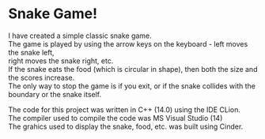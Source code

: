 # Snake Game! 
I have created a simple classic snake game.<br />
The game is played by using the arrow keys on the keyboard - left moves the snake left, <br />
right moves the snake right, etc.<br />
If the snake eats the food (which is circular in shape), then both the size and the scores increase. <br />
The only way to stop the game is if you exit, or if the snake collides with the boundary or the snake itself.<br />
     
The code for this project was written in C++ (14.0) using the IDE CLion. <br />
The compiler used to compile the code was MS Visual Studio (14) <br />
The grahics used to display the snake, food, etc. was built using Cinder. 

